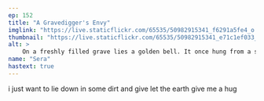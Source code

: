 ```yaml
---
ep: 152
title: "A Gravedigger's Envy"
imglink: "https://live.staticflickr.com/65535/50982915341_f6291a5fe4_o.jpg"
thumbnail: "https://live.staticflickr.com/65535/50982915341_e71c1ef033_q.jpg"
alt: >
    On a freshly filled grave lies a golden bell. It once hung from a small spike at the head of the grave, but the rope has been severed. A spade stands in the ground to the top left. On the headstone is a simple cross.
name: "Sera"
hastext: true
---
```

i just want to lie down in some dirt and give let the earth give me a hug